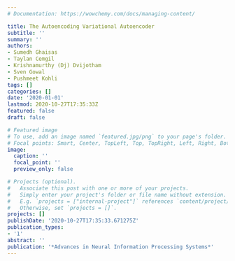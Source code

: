 ```yaml
---
# Documentation: https://wowchemy.com/docs/managing-content/

title: The Autoencoding Variational Autoencoder
subtitle: ''
summary: ''
authors:
- Sumedh Ghaisas
- Taylan Cemgil
- Krishnamurthy (Dj) Dvijotham
- Sven Gowal
- Pushmeet Kohli
tags: []
categories: []
date: '2020-01-01'
lastmod: 2020-10-27T17:35:33Z
featured: false
draft: false

# Featured image
# To use, add an image named `featured.jpg/png` to your page's folder.
# Focal points: Smart, Center, TopLeft, Top, TopRight, Left, Right, BottomLeft, Bottom, BottomRight.
image:
  caption: ''
  focal_point: ''
  preview_only: false

# Projects (optional).
#   Associate this post with one or more of your projects.
#   Simply enter your project's folder or file name without extension.
#   E.g. `projects = ["internal-project"]` references `content/project/deep-learning/index.md`.
#   Otherwise, set `projects = []`.
projects: []
publishDate: '2020-10-27T17:35:33.671275Z'
publication_types:
- '1'
abstract: ''
publication: '*Advances in Neural Information Processing Systems*'
---
```


